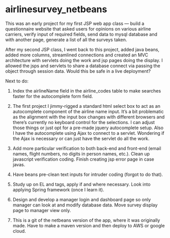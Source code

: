 # airlinesurvey_netbeans

This was an early project for my first JSP web app class — build a questionnaire website that asked users for opinions on various airline carriers, verify input of required fields, send data to mysql database and with another page, generate a list of all the surveys taken. 

After my second JSP class, I went back to this project, added java beans, added more columns, streamlined connections and created an MVC architecture with servlets doing the work and jsp pages doing the display. I allowed the jsps and servlets to share a database connect via passing the object through session data. Would this be safe in a live deployment?

Next to do:

1. Index the airlineName field in the airline_codes table to make searches faster for the autocomplete form field.

2. The first project I jimmy-rigged a standard html select box to act as an autocomplete component of the airline name input. It’s a bit problematic as the alignment with the input box changes with different browsers and there’s currently no keyboard control for the selections. I can adjust those things or just opt for a pre-made jquery autocomplete setup. Also I have the autocomplete using Ajax to connect to a servlet. Wondering if the Ajax is necessary or can just have the servlet do all the work. 

3. Add more particular verification to both back-end and front-end (email names, flight numbers, no digits in person names, etc.). Clean up javascript verification coding. Finish creating jsp error page in case javas.

4. Have beans pre-clean text inputs for intruder coding (forgot to do that). 

5. Study up on EL and tags, apply if and where necessary. Look into applying Spring framework (once I learn it). 

6. Design and develop a manager login and dashboard page so only manager can look at and modify database data. Move survey display page to manager view only.

7. This is a git of the netbeans version of the app, where it was originally made. Have to make a maven version and then deploy to AWS or google cloud.

